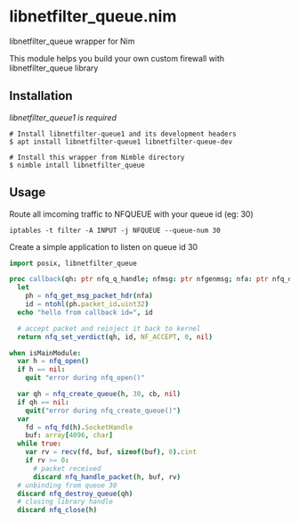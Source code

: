 # libnetfilter_queue.nim
libnetfilter_queue wrapper for Nim

This module helps you build your own custom firewall with libnetfilter_queue library

## Installation
*libnetfilter_queue1 is required*

```shell
# Install libnetfilter-queue1 and its development headers
$ apt install libnetfilter-queue1 libnetfilter-queue-dev

# Install this wrapper from Nimble directory
$ nimble intall libnetfilter_queue

```

## Usage
Route all imcoming traffic to NFQUEUE with your queue id (eg: 30)
```shell
iptables -t filter -A INPUT -j NFQUEUE --queue-num 30
```

Create a simple application to listen on queue id 30

```nim
import posix, libnetfilter_queue

proc callback(qh: ptr nfq_q_handle; nfmsg: ptr nfgenmsg; nfa: ptr nfq_data; data: pointer): cint =
  let
    ph = nfq_get_msg_packet_hdr(nfa)
    id = ntohl(ph.packet_id.uint32)
  echo "hello from callback id=", id

  # accept packet and reinject it back to kernel
  return nfq_set_verdict(qh, id, NF_ACCEPT, 0, nil)

when isMainModule:
  var h = nfq_open()
  if h == nil:
    quit "error during nfq_open()"

  var qh = nfq_create_queue(h, 30, cb, nil)
  if qh == nil:
    quit("error during nfq_create_queue()")
  var
    fd = nfq_fd(h).SocketHandle
    buf: array[4096, char]
  while true:
    var rv = recv(fd, buf, sizeof(buf), 0).cint
    if rv >= 0:
      # packet received
      discard nfq_handle_packet(h, buf, rv)
  # unbinding from queue 30
  discard nfq_destroy_queue(qh)
  # closing library handle
  discard nfq_close(h)
````
